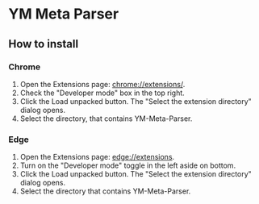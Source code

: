 # YM Meta Parser

## How to install

### Chrome

1. Open the Extensions page: [chrome://extensions/](chrome://extensions/).
1. Check the "Developer mode" box in the top right.
1. Click the Load unpacked button. The "Select the extension directory" dialog opens.
1. Select the directory, that contains YM-Meta-Parser.

### Edge

1. Open the Extensions page: [edge://extensions](edge://extensions).
1. Turn on the "Developer mode" toggle in the left aside on bottom.
1. Click the Load unpacked button. The "Select the extension directory" dialog opens.
1. Select the directory that contains YM-Meta-Parser.